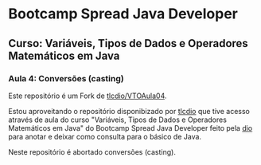 # Bootcamp Spread Java Developer
## Curso: Variáveis, Tipos de Dados e Operadores Matemáticos em Java
### Aula 4: Conversões (casting)

Este repositório é um Fork de [tlcdio/VTOAula04](https://github.com/tlcdio/VTOAula04).

Estou aproveitando o repositório disponibizado por [tlcdio](https://github.com/tlcdio) que tive acesso através de aula do curso "Variáveis, Tipos de Dados e Operadores Matemáticos em Java" do Bootcamp Spread Java Developer feito pela [dio](https://www.dio.me/) para anotar e deixar como consulta para o básico de Java.

Neste repositório é abortado conversões (casting).